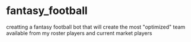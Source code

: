 # fantasy_football

creatting a fantasy football bot that will create the most "optimized" team available from my roster players and current market players


